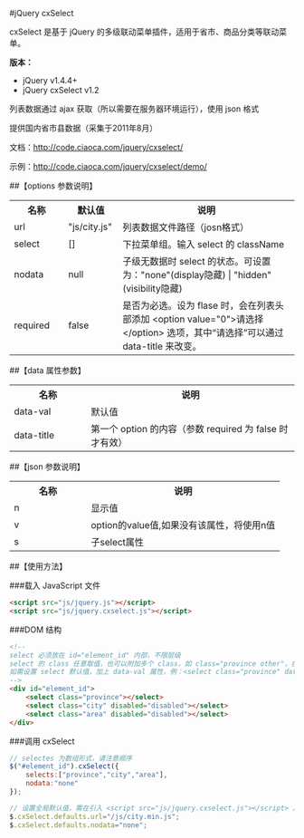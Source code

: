 #jQuery cxSelect

cxSelect 是基于 jQuery 的多级联动菜单插件，适用于省市、商品分类等联动菜单。

**版本：**

* jQuery v1.4.4+
* jQuery cxSelect v1.2

列表数据通过 ajax 获取（所以需要在服务器环境运行），使用 json 格式

提供国内省市县数据（采集于2011年8月）

文档：http://code.ciaoca.com/jquery/cxselect/

示例：http://code.ciaoca.com/jquery/cxselect/demo/

##【options 参数说明】
<table>
    <tr>
        <th width="80">名称</th>
        <th width="80">默认值</th>
        <th>说明</th>
    </tr>
    <tr>
        <td>url</td>
        <td>"js/city.js"</td>
        <td>列表数据文件路径（josn格式）</td>
    </tr>
    <tr>
        <td>select</td>
        <td>[]</td>
        <td>下拉菜单组。输入 select 的 className</td>
    </tr>
    <tr>
        <td>nodata</td>
        <td>null</td>
        <td>子级无数据时 select 的状态。可设置为："none"(display隐藏) | "hidden"(visibility隐藏)</td>
    </tr>
    <tr>
        <td>required</td>
        <td>false</td>
        <td>是否为必选。设为 flase 时，会在列表头部添加 &lt;option value="0"&gt;请选择&lt;/option&gt; 选项，其中“请选择”可以通过 data-title 来改变。</td>
    </tr>
</table>

##【data 属性参数】
<table>
    <tr>
        <th width="120">名称</th>
        <th>说明</th>
    </tr>
    <tr>
        <td>data-val</td>
        <td>默认值</td>
    </tr>
    <tr>
        <td>data-title</td>
        <td>第一个 option 的内容（参数 required 为 false 时才有效）</td>
    </tr>
</table>

##【json 参数说明】
<table>
    <tr>
        <th width="120">名称</th>
        <th>说明</th>
    </tr>
    <tr>
        <td>n</td>
        <td>显示值</td>
    </tr>
    <tr>
        <td>v</td>
        <td>option的value值,如果没有该属性，将使用n值</td>
    </tr>
    <tr>
        <td>s</td>
        <td>子select属性</td>
    </tr>
</table>

##【使用方法】

###载入 JavaScript 文件
```html
<script src="js/jquery.js"></script> 
<script src="js/jquery.cxselect.js"></script>
```

###DOM 结构
```html
<!--
select 必须放在 id="element_id" 内部，不限层级 
select 的 class 任意取值，也可以附加多个 class，如 class="province other"，在调用时 selectes 只需要输入其中一个即可，但是不能重复
如需设置 select 默认值，加上 data-val 属性，例：<select class="province" data-val="浙江"></select>
-->
<div id="element_id">
    <select class="province"></select>
    <select class="city" disabled="disabled"></select>
    <select class="area" disabled="disabled"></select>
</div>
```

###调用 cxSelect
``` javascript
// selectes 为数组形式，请注意顺序 
$("#element_id").cxSelect({
    selects:["province","city","area"],
    nodata:"none"
});

// 设置全局默认值，需在引入 <script src="js/jquery.cxselect.js"></script> 之后，调用之前设置
$.cxSelect.defaults.url="/js/city.min.js";
$.cxSelect.defaults.nodata="none";
```
